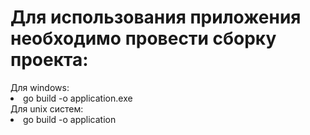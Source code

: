 <H1>Для использования приложения необходимо провести сборку проекта:</H1>
  Для windows:
      <li>go build -o application.exe</li>
  Для unix систем:
      <li>go build -o application</li>
  
